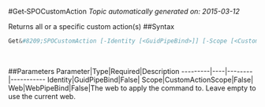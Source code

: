 #Get&#8209;SPOCustomAction
*Topic automatically generated on: 2015-03-12*

Returns all or a specific custom action(s)
##Syntax
```powershell
Get&#8209;SPOCustomAction [-Identity [<GuidPipeBind>]] [-Scope [<CustomActionScope>]] [-Web [<WebPipeBind>]]
```
&nbsp;

##Parameters
Parameter|Type|Required|Description
---------|----|--------|-----------
Identity|GuidPipeBind|False|
Scope|CustomActionScope|False|
Web|WebPipeBind|False|The web to apply the command to. Leave empty to use the current web.
